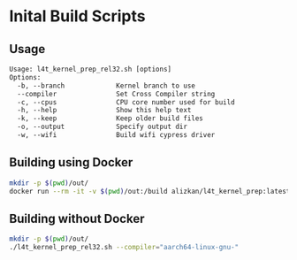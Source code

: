 # Inital Build Scripts

## Usage

```txt
Usage: l4t_kernel_prep_rel32.sh [options]
Options:
  -b, --branch             Kernel branch to use
  --compiler               Set Cross Compiler string
  -c, --cpus               CPU core number used for build
  -h, --help               Show this help text
  -k, --keep               Keep older build files
  -o, --output             Specify output dir
  -w, --wifi               Build wifi cypress driver
```

## Building using Docker

```sh
mkdir -p $(pwd)/out/
docker run --rm -it -v $(pwd)/out:/build alizkan/l4t_kernel_prep:latest
```

## Building without Docker

```sh
mkdir -p $(pwd)/out/
./l4t_kernel_prep_rel32.sh --compiler="aarch64-linux-gnu-"
```
